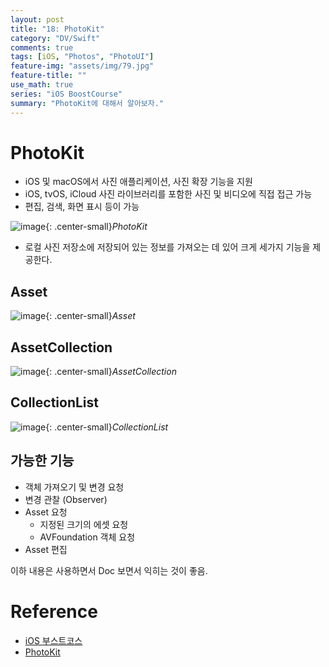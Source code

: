 ```yaml
---
layout: post
title: "18: PhotoKit"
category: "DV/Swift"
comments: true
tags: [iOS, "Photos", "PhotoUI"]
feature-img: "assets/img/79.jpg"
feature-title: ""
use_math: true
series: "iOS BoostCourse"
summary: "PhotoKit에 대해서 알아보자."
---
```


# PhotoKit

* iOS 및 macOS에서 사진 애플리케이션, 사진 확장 기능을 지원
* iOS, tvOS, iCloud 사진 라이브러리를 포함한 사진 및 비디오에 직접 접근 가능
* 편집, 검색, 화면 표시 등이 가능

![image](https://user-images.githubusercontent.com/37871541/124873129-0a759800-e001-11eb-8966-f84b36bce887.png){: .center-small}_PhotoKit_

* 로컬 사진 저장소에 저장되어 있는 정보를 가져오는 데 있어 크게 세가지 기능을 제공한다.

## Asset
![image](https://user-images.githubusercontent.com/37871541/124873492-840d8600-e001-11eb-8e76-17265063dc3b.png){: .center-small}_Asset_

## AssetCollection
![image](https://user-images.githubusercontent.com/37871541/124873507-88d23a00-e001-11eb-94ce-dd8e901f239f.png){: .center-small}_AssetCollection_

## CollectionList
![image](https://user-images.githubusercontent.com/37871541/124873524-8c65c100-e001-11eb-8ad5-07a41058ae4a.png){: .center-small}_CollectionList_

## 가능한 기능

* 객체 가져오기 및 변경 요청
* 변경 관찰 (Observer)
* Asset 요청
  * 지정된 크기의 에셋 요청
  * AVFoundation 객체 요청
* Asset 편집


이하 내용은 사용하면서 Doc 보면서 익히는 것이 좋음.

# Reference

* [iOS 부스트코스](https://www.boostcourse.org/mo326/lecture/16867?isDesc=false)
* [PhotoKit](https://developer.apple.com/documentation/photokit)
